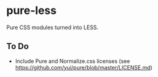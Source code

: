 pure-less
=========

Pure CSS modules turned into LESS.

To Do
-----

- Include Pure and Normalize.css licenses (see https://github.com/yui/pure/blob/master/LICENSE.md)
